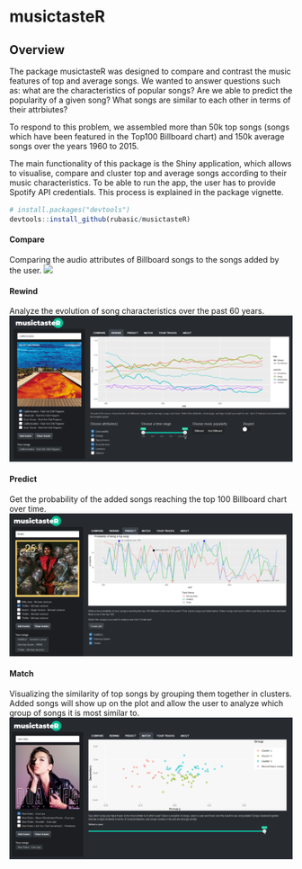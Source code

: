 
musictasteR
===========

Overview
--------

The package musictasteR was designed to compare and contrast the music features of top and average songs. We wanted to answer questions such as: what are the characteristics of popular songs? Are we able to predict the popularity of a given song? What songs are similar to each other in terms of their attrbiutes?

To respond to this problem, we assembled more than 50k top songs (songs which have been featured in the Top100 Billboard chart) and 150k average songs over the years 1960 to 2015.

The main functionality of this package is the Shiny application, which allows to visualise, compare and cluster top and average songs according to their music characteristics. To be able to run the app, the user has to provide Spotify API credentials. This process is explained in the package vignette.

``` r
# install.packages("devtools")
devtools::install_github(rubasic/musictasteR)
```

#### Compare

Comparing the audio attributes of Billboard songs to the songs added by the user. ![](/https://github.com/rubasic/rubasic/blob/master/musictasteR/images/1musictaster.png)

#### Rewind

Analyze the evolution of song characteristics over the past 60 years. ![](images/2musictaster.png)

#### Predict

Get the probability of the added songs reaching the top 100 Billboard chart over time. ![](images/3musictaster.png)

#### Match

Visualizing the similarity of top songs by grouping them together in clusters. Added songs will show up on the plot and allow the user to analyze which group of songs it is most similar to. ![](images/4musictaster.png)
